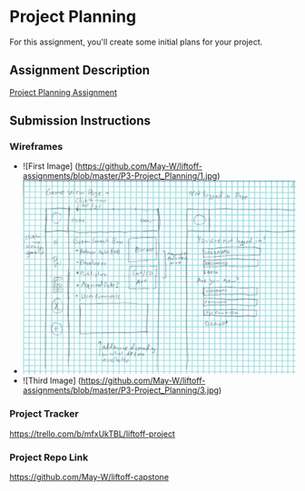 # Project Planning
For this assignment, you'll create some initial plans for your project.

## Assignment Description
[Project Planning Assignment](https://education.launchcode.org/liftoff/modules/assignments/project-planning)

## Submission Instructions

### Wireframes

* ![First Image] (https://github.com/May-W/liftoff-assignments/blob/master/P3-Project_Planning/1.jpg)
* ![Second Image](https://github.com/May-W/liftoff-assignments/blob/master/P3-Project_Planning/2.jpg)
* ![Third Image] (https://github.com/May-W/liftoff-assignments/blob/master/P3-Project_Planning/3.jpg)

### Project Tracker

https://trello.com/b/mfxUkTBL/liftoff-project

### Project Repo Link

https://github.com/May-W/liftoff-capstone
